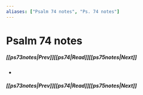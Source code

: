 ```yaml
---
aliases: ["Psalm 74 notes", "Ps. 74 notes"]
---
```

# Psalm 74 notes
##### <span class=arrow-left></span>[[ps73notes|Prev]]<span class=navigation-separator></span>[[ps74|Read]]<span class=navigation-separator></span>[[ps75notes|Next]]<span class=arrow-right></span>
- 
##### <span class=arrow-left></span>[[ps73notes|Prev]]<span class=navigation-separator></span>[[ps74|Read]]<span class=navigation-separator></span>[[ps75notes|Next]]<span class=arrow-right></span>